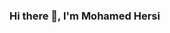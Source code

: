 ### Hi there 👋, I'm Mohamed Hersi

<!--
**mohamedhhersi/mohamedhhersi** is a ✨ _special_ ✨ repository because its `README.md` (this file) appears on your GitHub profile.

Here are some ideas to get you started:

- 🔭 I’m currently working on a MERN stack real estate application
- 🌱 I’m currently learning Node JS
- 💬 Ask me about HTML, CSS, JavaScript, React
- 👨‍💻 All of my projects are available on https://hersicodes.netlify.app/
- 📫 You can reach me at mohamedhersidev@gmail.com
- ⚡ Fun fact: I'm a fantasy basketball enthusiast
-->
